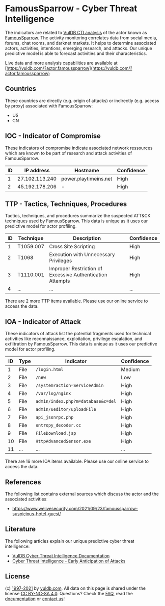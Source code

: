 # FamousSparrow - Cyber Threat Intelligence

The indicators are related to [VulDB CTI analysis](https://vuldb.com/?kb.cti) of the actor known as [FamousSparrow](https://vuldb.com/?actor.famoussparrow). The activity monitoring correlates data from social media, forums, chat rooms, and darknet markets. It helps to determine associated actors, activities, intentions, emerging research, and attacks. Our unique predictive model is able to forecast activities and their characteristics.

Live data and more analysis capabilities are available at [https://vuldb.com/?actor.famoussparrow](https://vuldb.com/?actor.famoussparrow)

## Countries

These countries are directly (e.g. origin of attacks) or indirectly (e.g. access by proxy) associated with FamousSparrow:

* US
* CN

## IOC - Indicator of Compromise

These indicators of compromise indicate associated network ressources which are known to be part of research and attack activities of FamousSparrow.

ID | IP address | Hostname | Confidence
-- | ---------- | -------- | ----------
1 | 27.102.113.240 | power.playtimeins.net | High
2 | 45.192.178.206 | - | High

## TTP - Tactics, Techniques, Procedures

Tactics, techniques, and procedures summarize the suspected ATT&CK techniques used by FamousSparrow. This data is unique as it uses our predictive model for actor profiling.

ID | Technique | Description | Confidence
-- | --------- | ----------- | ----------
1 | T1059.007 | Cross Site Scripting | High
2 | T1068 | Execution with Unnecessary Privileges | High
3 | T1110.001 | Improper Restriction of Excessive Authentication Attempts | High
4 | ... | ... | ...

There are 2 more TTP items available. Please use our online service to access the data.

## IOA - Indicator of Attack

These indicators of attack list the potential fragments used for technical activities like reconnaissance, exploitation, privilege escalation, and exfiltration by FamousSparrow. This data is unique as it uses our predictive model for actor profiling.

ID | Type | Indicator | Confidence
-- | ---- | --------- | ----------
1 | File | `/login.html` | Medium
2 | File | `/new` | Low
3 | File | `/system?action=ServiceAdmin` | High
4 | File | `/var/log/nginx` | High
5 | File | `admin/index.php?m=database&c=del` | High
6 | File | `admin/ueditor/uploadFile` | High
7 | File | `api_jsonrpc.php` | High
8 | File | `entropy_decoder.cc` | High
9 | File | `FileDownload.jsp` | High
10 | File | `HttpAdvancedSensor.exe` | High
11 | ... | ... | ...

There are 16 more IOA items available. Please use our online service to access the data.

## References

The following list contains external sources which discuss the actor and the associated activities:

* https://www.welivesecurity.com/2021/09/23/famoussparrow-suspicious-hotel-guest/

## Literature

The following articles explain our unique predictive cyber threat intelligence:

* [VulDB Cyber Threat Intelligence Documentation](https://vuldb.com/?kb.cti)
* [Cyber Threat Intelligence - Early Anticipation of Attacks](https://www.scip.ch/en/?labs.20201022)

## License

(c) [1997-2021](https://vuldb.com/?kb.changelog) by [vuldb.com](https://vuldb.com/?kb.about). All data on this page is shared under the license [CC BY-NC-SA 4.0](https://creativecommons.org/licenses/by-nc-sa/4.0/). Questions? Check the [FAQ](https://vuldb.com/?kb.faq), read the [documentation](https://vuldb.com/?kb) or [contact us](https://vuldb.com/?contact)!
